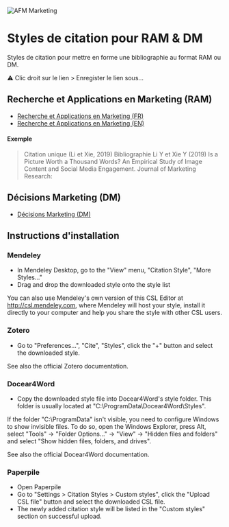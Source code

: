 ![AFM Marketing](https://www.afm-marketing.org/sites/default/files/Logo-AFM_0.png)

# Styles de citation pour RAM & DM 
Styles de citation pour mettre en forme une bibliographie au format RAM ou DM.

⚠️ Clic droit sur le lien > Enregister le lien sous...

## Recherche et Applications en Marketing (RAM)
- [Recherche et Applications en Marketing (FR)](http://bit.do/ram-fr)
- [Recherche et Applications en Marketing (EN)](http://bit.do/ram-en)

#### Exemple
> Citation unique (Li et Xie, 2019)
Bibliographie
Li Y et Xie Y (2019) Is a Picture Worth a Thousand Words? An Empirical Study of Image Content and Social Media Engagement. Journal of Marketing Research: 

## Décisions Marketing (DM)
- [Décisions Marketing (DM)](http://bit.do/dm-fr)

##  Instructions d'installation
### Mendeley
- In Mendeley Desktop, go to the "View" menu, "Citation Style", "More Styles..."
- Drag and drop the downloaded style onto the style list

You can also use Mendeley's own version of this CSL Editor at http://csl.mendeley.com, where Mendeley will host your style, install it directly to your computer and help you share the style with other CSL users.

### Zotero
- Go to "Preferences...", "Cite", "Styles", click the "+" button and select the downloaded style.

See also the official Zotero documentation.

### Docear4Word
- Copy the downloaded style file into Docear4Word's style folder. This folder is usually located at "C:\ProgramData\Docear4Word\Styles\".

If the folder "C:\ProgramData\" isn't visible, you need to configure Windows to show invisible files. To do so, open the Windows Explorer, press Alt, select "Tools" -> "Folder Options..." -> "View" -> "Hidden files and folders" and select "Show hidden files, folders, and drives".

See also the official Docear4Word documentation.

### Paperpile
- Open Paperpile
- Go to "Settings > Citation Styles > Custom styles", click the "Upload CSL file" button and select the downloaded CSL file.
- The newly added citation style will be listed in the "Custom styles" section on successful upload.
